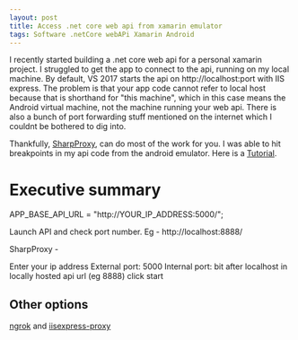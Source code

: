 ```yaml
---
layout: post
title: Access .net core web api from xamarin emulator
tags: Software .netCore webAPi Xamarin Android
---
```

I recently started building a .net core web api for a personal xamarin project. I struggled to get the app to connect to the api, running on my local machine. By default, VS 2017 starts the api on http://localhost:port with IIS express. The problem is that your app code cannot refer to local host because that is shorthand for "this machine", which in this case means the Android virtual machine, not the machine running your web api. There is also a bunch of port forwarding stuff mentioned on the internet which I couldnt be bothered to dig into.

Thankfully, [SharpProxy](https://github.com/jocull/SharpProxy), can do most of the work for you. I was able to hit breakpoints in my api code from the android emulator. Here is a [Tutorial](https://www.barelycompetent.co.za/debugging-your-rest-service-from-your-emulator-device-using-sharpproxy/).

# Executive summary

APP_BASE_API_URL = "http://YOUR_IP_ADDRESS:5000/";

Launch API and check port number. Eg - http://localhost:8888/

SharpProxy - 

Enter your ip address
External port: 5000
Internal port: bit after localhost in locally hosted api url (eg 8888)
click start

## Other options
[ngrok](https://ngrok.com/product) and [iisexpress-proxy](https://github.com/icflorescu/iisexpress-proxy)
